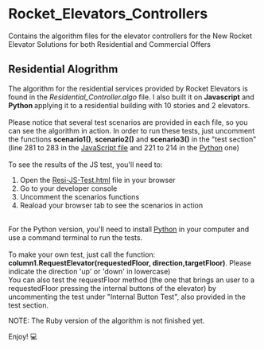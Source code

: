 # Rocket_Elevators_Controllers
Contains the algorithm files for the elevator controllers for the New Rocket Elevator Solutions for both Residential and Commercial Offers

<h2>Residential Alogrithm</h2>
The algorithm for the residential services provided by Rocket Elevators is found in the <i>Residential_Controller.algo</i> file. I also built it on <strong>Javascript</strong> and <strong>Python </strong>
applying it to a residential building with 10 stories and 2 elevators.
<br/>
<br>
Please notice that several test scenarios are provided in each file, so you can see the algorithm in action. In order to run these tests, just uncomment the functions <strong>scenario1()</strong>, 
<strong>scenario2()</strong> and <strong>scenario3()</strong> in the "test section" (line 281 to 283 in the <a href src="https://github.com/jorgemarcoux/Rocket_Elevators_Controllers/blob/master/Residential-JavaScript.js">JavaScript file</a> and 221 to 214 in the <a href="https://github.com/jorgemarcoux/Rocket_Elevators_Controllers/blob/master/Residential-Py">Python</a> one)
<br/>
<br>
To see the results of the JS test, you'll need to:
<ol>
<li>Open the <a href src="Resi-JS-Test.html">Resi-JS-Test.html<a> file in your browser</li>
<li>Go to your developer console</li>
<li>Uncomment the scenarios functions</li>
<li>Reaload your browser tab to see the scenarios in action</li>
</ol>
<br>
<storng>For the Python version, you'll need to install <a href="https://www.python.org/downloads/">Python</a> in your computer and use a command terminal to run the tests</strong>.
<br>  
<br>
To make your own test, just call the function: <strong>column1.RequestElevator(requestedFloor, direction,targetFloor)</strong>. Please indicate the direction 'up' or 'down' in lowercase)
<br>
You can also test the requestFloor method (the one that brings an user to a requestedFloor pressing the internal buttons of the elevator) by uncommenting the test under "Internal Button Test", also provided in the test section.
  
NOTE: The Ruby version of the algorithm is not finished yet.

Enjoy! 💻

